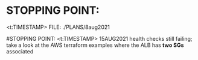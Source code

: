 # STOPPING POINT: 
<t:TIMESTAMP> FILE: ./PLANS/8aug2021

#STOPPING POINT: <t:TIMESTAMP>
15AUG2021
health checks still failing; take a look at the AWS terraform examples where the ALB has **two SGs** associated
